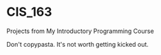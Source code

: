 # CIS_163
Projects from My Introductory Programming Course

Don't copypasta. It's not worth getting kicked out.

